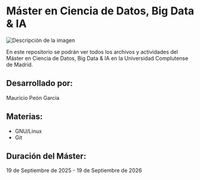 # Máster en Ciencia de Datos, Big Data & IA

![Descripción de la imagen](https://www.ucm.es/themes/ucm24/media/img/logo.svg)


En este repositorio se podrán ver todos los archivos y actividades del Máster en Ciencia de Datos, Big Data & IA en la Universidad Complutense de Madrid.

## Desarrollado por:

Mauricio Peón García

## Materias:

- GNU/Linux
- Git


## Duración del Máster:

19 de Septiembre de 2025 - 19 de Septiembre de 2026


